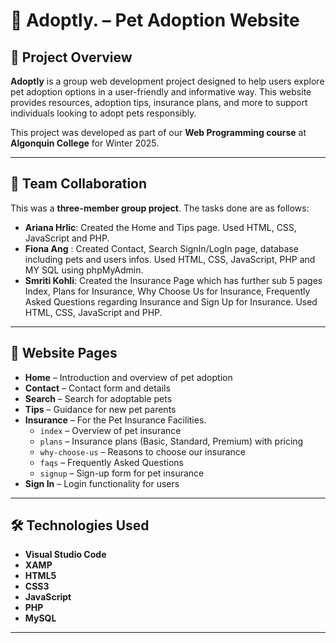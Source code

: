 # 🐾 Adoptly. – Pet Adoption Website

## 📌 Project Overview
**Adoptly** is a group web development project designed to help users explore pet adoption options in a user-friendly and informative way. This website provides resources, adoption tips, insurance plans, and more to support individuals looking to adopt pets responsibly.

This project was developed as part of our **Web Programming course** at **Algonquin College** for Winter 2025.

---

## 👥 Team Collaboration
This was a **three-member group project**. The tasks done are as follows:<br />
- **Ariana Hrlic**: Created the Home and Tips page. Used HTML, CSS, JavaScript and PHP.<br />
- **Fiona Ang** : Created Contact, Search SignIn/LogIn page, database including pets and users infos. Used HTML, CSS, JavaScript, PHP and MY SQL using phpMyAdmin.<br />
- **Smriti Kohli**: Created the Insurance Page which has further sub 5 pages Index, Plans for Insurance, Why Choose Us for Insurance, Frequently Asked Questions regarding Insurance and Sign Up for Insurance. Used HTML, CSS, JavaScript and PHP.<br />

---

## 🧩 Website Pages
- **Home** – Introduction and overview of pet adoption
- **Contact** – Contact form and details
- **Search** – Search for adoptable pets
- **Tips** – Guidance for new pet parents
- **Insurance** – For the Pet Insurance Facilities. 
  - `index` – Overview of pet insurance  
  - `plans` – Insurance plans (Basic, Standard, Premium) with pricing  
  - `why-choose-us` – Reasons to choose our insurance  
  - `faqs` – Frequently Asked Questions  
  - `signup` – Sign-up form for pet insurance
- **Sign In** – Login functionality for users

---

## 🛠️ Technologies Used
- **Visual Studio Code**
- **XAMP**
- **HTML5**  
- **CSS3**  
- **JavaScript**  
- **PHP**  
- **MySQL**

---
